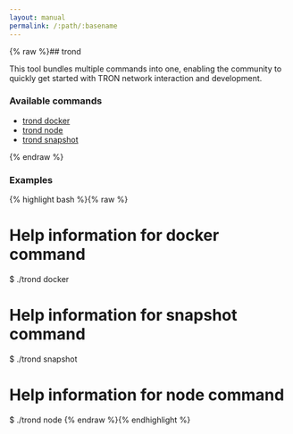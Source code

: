 ```yaml
---
layout: manual
permalink: /:path/:basename
---
```


{% raw %}## trond

This tool bundles multiple commands into one, enabling the community to quickly get started with TRON network interaction and development.


### Available commands

* [trond docker](./trond_docker)
* [trond node](./trond_node)
* [trond snapshot](./trond_snapshot)


{% endraw %}
### Examples

{% highlight bash %}{% raw %}
# Help information for docker command
$ ./trond docker

# Help information for snapshot command
$ ./trond snapshot

# Help information for node command
$ ./trond node
{% endraw %}{% endhighlight %}

